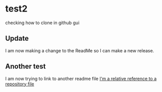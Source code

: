 # test2
checking how to clone in github gui

## Update
I am now making a change to the ReadMe so I can make a new release.

## Another test
I am now trying to link to another readme file
[I'm a relative reference to a repository file](../master/secondReadme.md)